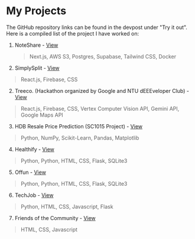 # My Projects

The GitHub repository links can be found in the devpost under "Try it out". Here is a compiled list of the project I have worked on:

1. NoteShare - [View](https://sharemynotes.vercel.app/)
   > Next.js, AWS S3, Postgres, Supabase, Tailwind CSS, Docker
1. SimplySplit - [View](https://simplysplit-87576.web.app/login)
  > React.js, Firebase, CSS
2. Treeco. (Hackathon organized by Google and NTU dEEEveloper Club) - [View](https://www.youtube.com/watch?v=w3nlskYGwhc&ab_channel=AustinCode)
  > React.js, Firebase, CSS, Vertex Computer Vision API, Gemini API, Google Maps API
3. HDB Resale Price Prediction (SC1015 Project) - [View](https://devpost.com/software/hdb-resale-price-prediction)
  > Python, NumPy, Scikit-Learn, Pandas, Matplotlib
4. Healthify - [View](https://devpost.com/software/healthify-43gypr)
  > Python, Python, HTML, CSS, Flask, SQLite3
5. Offun - [View](https://devpost.com/software/team-trying-our-best)
  > Python, Python, HTML, CSS, Flask, SQLite3
6. TechJob - [View](https://devpost.com/software/techjob?ref_content=user-portfolio&ref_feature=in_progress)
  > Python, HTML, CSS, Javascript, Flask
7. Friends of the Community - [View](https://devpost.com/software/trying-our-best)
  > HTML, CSS, Javascript
